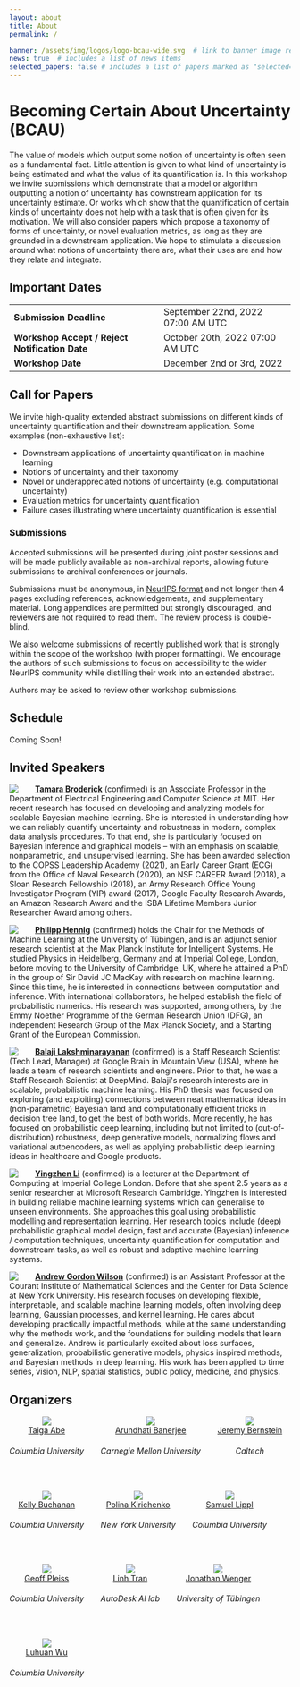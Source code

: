 ```yaml
---
layout: about
title: About
permalink: /

banner: /assets/img/logos/logo-bcau-wide.svg  # link to banner image relative to root
news: true  # includes a list of news items
selected_papers: false # includes a list of papers marked as "selected={true}"
---
```


# Becoming Certain About Uncertainty (BCAU)

The value of models which output some notion of uncertainty is often seen as a fundamental fact. Little attention is given to what kind of uncertainty is being estimated and what the value of its quantification is. In this workshop we invite submissions which demonstrate that a model or algorithm outputting a notion of uncertainty has downstream application for its uncertainty estimate. Or works which show that the quantification of certain kinds of uncertainty does not help with a task that is often given for its motivation. We will also consider papers which propose a taxonomy of forms of uncertainty, or novel evaluation metrics, as long as they are grounded in a downstream application. We hope to stimulate a discussion around what notions of uncertainty there are, what their uses are and how they relate and integrate.


## Important Dates

<div>
<table>
    <tbody>
    <tr>
        <td><b>Submission Deadline</b></td>
        <td>September 22nd, 2022 07:00 AM UTC</td>
    </tr>
    <tr>
        <td><b>Workshop Accept / Reject Notification Date</b></td>
        <td>October 20th, 2022 07:00 AM UTC</td>
    </tr>
    <tr>
        <td><b>Workshop Date</b></td>
        <td>December 2nd or 3rd, 2022</td>
    </tr>
    </tbody>
</table>
</div>

## Call for Papers

We invite high-quality extended abstract submissions on different kinds of uncertainty quantification and their downstream application. Some examples (non-exhaustive list): 

- Downstream applications of uncertainty quantification in machine learning
- Notions of uncertainty and their taxonomy
- Novel or underappreciated notions of uncertainty (e.g. computational uncertainty)
- Evaluation metrics for uncertainty quantification
- Failure cases illustrating where uncertainty quantification is essential

### Submissions

Accepted submissions will be presented during joint poster sessions and will be made publicly available as non-archival reports, allowing future submissions to archival conferences or journals. 

Submissions must be anonymous, in <span style="color:#3a92d6;font-weight:400;"><a href="https://neurips.cc/Conferences/2022/PaperInformation/StyleFiles">NeurIPS format</a></span> and not longer than 4 pages excluding references, acknowledgements, and supplementary material. Long appendices are permitted but strongly discouraged, and reviewers are not required to read them. The review process is double-blind.

We also welcome submissions of recently published work that is strongly within the scope of the workshop (with proper formatting). We encourage the authors of such submissions to focus on accessibility to the wider NeurIPS community while distilling their work into an extended abstract. 

Authors may be asked to review other workshop submissions. 

## Schedule

Coming Soon!

<!-- 
<div>
<p><b>(EST) Morning </b></p>
<ul>
    <li>06:45 : Introduction and opening remarks</li>
    <li>07:00 : Invited Talk 1 - Weinan E - Machine Learning and PDEs</li>
    <li>07:45 : Spotlight Talk 1 - NeurInt-Learning Interpolation by Neural ODEs </li>
    <li>08:00 : Spotlight Talk 2 - Neural ODE Processes: A Short Summary  </li>
    <li>08:15 : Invited Talk 2 - Neha Yadav - Deep learning methods for solving differential equations </li>
    <li>09:00 : Coffee Break</li>
    <li>09:15 : Spotlight Talk 3 - GRAND: Graph Neural Diffusion </li>
    <li>09:30 : Spotlight Talk 4 - Neural Solvers for Fast and Accurate Numerical Optimal Control </li>
    <li>09:45 : Poster Session 1 - <a href="https://eventhosts.gather.town/wR7m2n0AMEhpzwM2/neurips2021reserveSpace8">GatherTown room</a></li>
    <li>10:30 : Invited Talk 3 - Philipp Grohs - The Theory-to-Practice Gap in Deep Learning </li>
    <li>11:15 : Lunch Break                </li>
</ul>
<p><b>(EST) Afternoon </b></p>
<ul>
    <li>13:45 : Spotlight Talk 5 - Deep Reinforcement Learning for Online Control of Stochastic Partial Differential Equations </li>
    <li>14:00 : Spotlight Talk 6 - Statistical Numerical PDE : Fast Rate, Neural Scaling Law and When it’s Optimal </li>
    <li>14:15 : Coffee Break</li>
    <li>14:30 : Poster Session 2 - <a href="https://eventhosts.gather.town/wR7m2n0AMEhpzwM2/neurips2021reserveSpace8">GatherTown room</a></li>
    <li>15:15 : Invited Talk 4 - Anima Anandkumar - Neural operator: A new paradigm for learning PDEs </li>
    <li>16:00 : Spotlight Talk 7 - HyperPINN: Learning parameterized differential equations with physics-informed hypernetworks  </li>
    <li>16:15 : Spotlight Talk 8 - Learning Implicit PDE Integration with Linear Implicit Layers </li>
</ul>
<p><b>(EST) Night </b></p>
<ul>
    <li>23:00 : Panel discussion - Solving Differential Equations with Deep Learning: State of the Art and Future Directions     </li>
    <li>24:00 : Final Remarks</li>
</ul>
</div> 
-->


## Invited Speakers


<div class="row">
  <div class="col-md-12">
    <img class="speaker-pic" style="float:left;margin-right:30px;" src="{{ "/assets/img/people/tamara_broderick.jpg" | prepend:site.baseurl }}">
    <p><a href="https://tamarabroderick.com/"><b>Tamara Broderick</b></a>
    (confirmed) is an Associate Professor in the Department of Electrical Engineering and Computer Science at MIT. Her recent research has focused on developing and analyzing models for scalable Bayesian machine learning. She is interested in understanding how we can reliably quantify uncertainty and robustness in modern, complex data analysis procedures. To that end, she is particularly focused on Bayesian inference and graphical models – with an emphasis on scalable, nonparametric, and unsupervised learning. She has been awarded selection to the COPSS Leadership Academy (2021), an Early Career Grant (ECG) from the Office of Naval Research (2020), an NSF CAREER Award (2018), a Sloan Research Fellowship (2018), an Army Research Office Young Investigator Program (YIP) award (2017), Google Faculty Research Awards, an Amazon Research Award and the ISBA Lifetime Members Junior Researcher Award among others.</p>
  </div>
</div>

<div class="row">
  <div class="col-md-12">
    <img class="speaker-pic" style="float:left;margin-right:30px;" src="{{ "/assets/img/people/philipp_hennig.jpg" | prepend:site.baseurl }}">
    <p><a href="https://uni-tuebingen.de/de/134782"><b>Philipp Hennig</b></a>
    (confirmed) holds the Chair for the Methods of Machine Learning at the University of Tübingen, and is an adjunct senior research scientist at the Max Planck Institute for Intelligent Systems. He studied Physics in Heidelberg, Germany and at Imperial College, London, before moving to the University of Cambridge, UK, where he attained a PhD in the group of Sir David JC MacKay with research on machine learning. Since this time, he is interested in connections between computation and inference. With international collaborators, he helped establish the field of probabilistic numerics. His research was supported, among others, by the Emmy Noether Programme of the German Research Union (DFG), an independent Research Group of the Max Planck Society, and a Starting Grant of the European Commission. 
    </p>
  </div>
</div>

<div class="row">
  <div class="col-md-12">
    <img class="speaker-pic" style="float:left;margin-right:30px;" src="{{ "/assets/img/people/balaji_lakshminarayanan.jpg" | prepend:site.baseurl }}">
    <p><a href="http://www.gatsby.ucl.ac.uk/~balaji/"><b>Balaji Lakshminarayanan</b></a>
    (confirmed) is a Staff Research Scientist (Tech Lead, Manager) at Google Brain in Mountain View (USA), where he leads a team of research scientists and engineers. Prior to that, he was a Staff Research Scientist at DeepMind. Balaji's research interests are in scalable, probabilistic machine learning. His PhD thesis was focused on exploring (and exploiting) connections between neat mathematical ideas in (non-parametric) Bayesian land and computationally efficient tricks in decision tree land, to get the best of both worlds. More recently, he has focused on probabilistic deep learning, including but not limited to (out-of-distribution) robustness, deep generative models, normalizing flows and variational autoencoders, as well as applying probabilistic deep learning ideas in healthcare and Google products.
    </p>
  </div>
</div>

<div class="row">
  <div class="col-md-12">
    <img class="speaker-pic" style="float:left;margin-right:30px;" src="{{ "/assets/img/people/yingzhen_li.jpg" | prepend:site.baseurl }}">
    <p><a href="http://yingzhenli.net/home/en/"><b>Yingzhen Li</b></a>
    (confirmed) is a lecturer at the Department of Computing at Imperial College London. Before that she spent 2.5 years as a senior researcher at Microsoft Research Cambridge. Yingzhen is interested in building reliable machine learning systems which can generalise to unseen environments. She approaches this goal using probabilistic modelling and representation learning. Her research topics include (deep) probabilistic graphical model design, fast and accurate (Bayesian) inference / computation techniques, uncertainty quantification for computation and downstream tasks, as well as robust and adaptive machine learning systems.
    </p>
  </div>
</div>

<div class="row">
  <div class="col-md-12">
    <img class="speaker-pic" style="float:left;margin-right:30px;" src="{{ "/assets/img/people/andrew_gordon_wilson.jpg" | prepend:site.baseurl }}">
    <p><a href="https://cims.nyu.edu/~andrewgw/"><b>Andrew Gordon Wilson</b></a>
    (confirmed) is an Assistant Professor at the Courant Institute of Mathematical Sciences and the Center for Data Science at New York University. His research focuses on developing flexible, interpretable, and scalable machine learning models, often involving deep learning, Gaussian processes, and kernel learning. He cares about developing practically impactful methods, while at the same understanding why the methods work, and the foundations for building models that learn and generalize. Andrew is particularly excited about loss surfaces, generalization, probabilistic generative models, physics inspired methods, and Bayesian methods in deep learning. His work has been applied to time series, vision, NLP, spatial statistics, public policy, medicine, and physics.
    </p>
  </div>
</div>


## Organizers

<div class="organizers" style="  display: flex;  flex-wrap: wrap;  text-align: center;  gap: 30px;">

   <div class="col-xs-3">
    <a href="https://scholar.google.com/citations?user=zQsc0mcAAAAJ&hl=en">
      <img class="people-pic" src="{{ "/assets/img/people/taiga_abe.jpg" | prepend:site.baseurl }}">
    </a>
    <div class="people-name">
      <a href="https://scholar.google.com/citations?user=zQsc0mcAAAAJ&hl=en">Taiga Abe</a>
      <h6>Columbia University</h6>
    </div>
  </div>

 <div class="col-xs-3">
    <a href="https://banerjee-arundhati.github.io/">
      <img class="people-pic" src="{{ "/assets/img/people/arundhati_banerjee.png" | prepend:site.baseurl }}">
    </a>
    <div class="people-name">
      <a href="https://banerjee-arundhati.github.io/">Arundhati Banerjee</a>
      <h6>Carnegie Mellon University</h6>
    </div>
  </div>

 <div class="col-xs-3">
    <a href="https://jeremybernste.in/">
      <img class="people-pic" src="{{ "/assets/img/people/jeremy_bernstein.jpg" | prepend:site.baseurl }}">
    </a>
    <div class="people-name">
      <a href="https://jeremybernste.in/">Jeremy Bernstein</a>
      <h6>Caltech</h6>
    </div>
  </div>

 <div class="col-xs-3">
    <a href="https://www.ekbuchanan.com/">
      <img class="people-pic" src="{{ "/assets/img/people/kelly_buchanan.png" | prepend:site.baseurl }}">
    </a>
    <div class="people-name">
      <a href="https://www.ekbuchanan.com/">Kelly Buchanan</a>
      <h6>Columbia University</h6>
    </div>
  </div>

 <div class="col-xs-3">
    <a href="https://polkirichenko.github.io/">
      <img class="people-pic" src="{{ "/assets/img/people/polina_kirichenko.jpg" | prepend:site.baseurl }}">
    </a>
    <div class="people-name">
      <a href="https://polkirichenko.github.io/">Polina Kirichenko</a>
      <h6>New York University</h6>
    </div>
  </div>

 <div class="col-xs-3">
    <a href="https://sflippl.github.io/">
      <img class="people-pic" src="{{ "/assets/img/people/samuel_lippl.jpg" | prepend:site.baseurl }}">
    </a>
    <div class="people-name">
      <a href="https://sflippl.github.io/">Samuel Lippl</a>
      <h6>Columbia University</h6>
    </div>
  </div>

 <div class="col-xs-3">
    <a href="https://geoffpleiss.com/">
      <img class="people-pic" src="{{ "/assets/img/people/geoff_pleiss.jpg" | prepend:site.baseurl }}">
    </a>
    <div class="people-name">
      <a href="https://geoffpleiss.com/">Geoff Pleiss</a>
      <h6>Columbia University</h6>
    </div>
  </div>

 <div class="col-xs-3">
    <a href="https://www.linht.com/">
      <img class="people-pic" src="{{ "/assets/img/people/linh_tran.png" | prepend:site.baseurl }}">
    </a>
    <div class="people-name">
      <a href="https://www.linht.com/">Linh Tran</a>
      <h6>AutoDesk AI lab</h6>
    </div>
  </div>

   <div class="col-xs-3">
    <a href="https://jonathanwenger.netlify.app/">
      <img class="people-pic" src="{{ "/assets/img/people/jonathan_wenger.jpg" | prepend:site.baseurl }}">
    </a>
    <div class="people-name">
      <a href="https://jonathanwenger.netlify.app/">Jonathan Wenger</a>
      <h6>University of Tübingen</h6>
    </div>
  </div>

   <div class="col-xs-3">
    <a href="https://luhuanwu.github.io/">
      <img class="people-pic" src="{{ "/assets/img/people/luhuan_wu.jpg" | prepend:site.baseurl }}">
    </a>
    <div class="people-name">
      <a href="https://luhuanwu.github.io/">Luhuan Wu</a>
      <h6>Columbia University</h6>
    </div>
  </div>

</div>